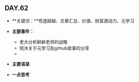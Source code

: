  ## DAY.62
+ **关键词：**弯道超越、文章汇总、价值、财富源动力、元学习
+ **主要事件：**
    + 老大分析鲜鲜老师的战略
    + 晓沐关于元学习及github故事的分享
    + 
+ **主要语录**


+ **一点思考**